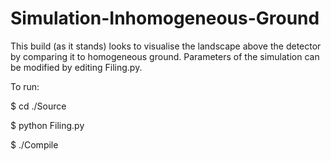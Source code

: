 # Simulation-Inhomogeneous-Ground

This build (as it stands) looks to visualise the landscape above the detector by comparing it to homogeneous ground. Parameters of the simulation can be modified by editing Filing.py.

To run:

$ cd ./Source

$ python Filing.py

$ ./Compile


